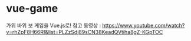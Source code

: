 # vue-game
가위 바위 보 게임을 Vue.js로!
참고 동영상 : https://www.youtube.com/watch?v=rhZpF8H66RI&list=PLZzSdj89sCN38KeadQVtiha8gZ-KGpTOC
